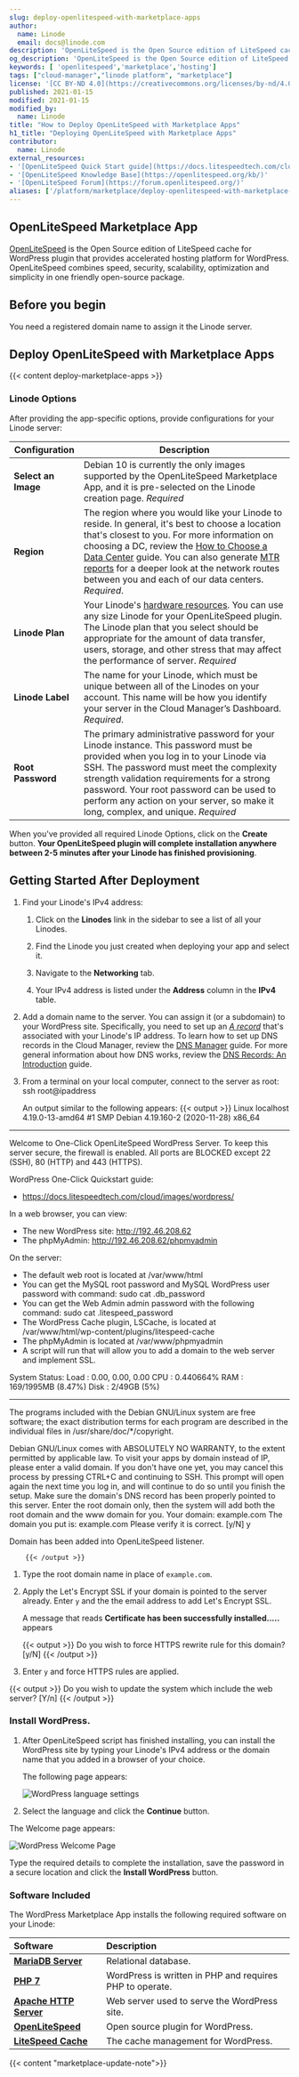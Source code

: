```yaml
---
slug: deploy-openlitespeed-with-marketplace-apps
author:
  name: Linode
  email: docs@linode.com
description: 'OpenLiteSpeed is the Open Source edition of LiteSpeed cache for WordPress plugin that provides accelerated hosting platform for WordPress.'
og_description: 'OpenLiteSpeed is the Open Source edition of LiteSpeed cache for WordPress plugin that provides accelerated hosting platform for WordPress.'
keywords: [ 'openlitespeed','marketplace','hosting']
tags: ["cloud-manager","linode platform", "marketplace"]
license: '[CC BY-ND 4.0](https://creativecommons.org/licenses/by-nd/4.0)'
published: 2021-01-15
modified: 2021-01-15
modified_by:
  name: Linode
title: "How to Deploy OpenLiteSpeed with Marketplace Apps"
h1_title: "Deploying OpenLiteSpeed with Marketplace Apps"
contributor:
  name: Linode
external_resources:
- '[OpenLiteSpeed Quick Start guide](https://docs.litespeedtech.com/cloud/images/wordpress/#quick-start)'
- '[OpenLiteSpeed Knowledge Base](https://openlitespeed.org/kb/)'
- '[OpenLiteSpeed Forum](https://forum.openlitespeed.org/)'
aliases: ['/platform/marketplace/deploy-openlitespeed-with-marketplace-apps/', '/platform/one-click/deploy-openlitespeed-with-one-click-apps/']
---
```


## OpenLiteSpeed Marketplace App

[OpenLiteSpeed](https://openlitespeed.org/) is the Open Source edition of LiteSpeed cache for WordPress plugin that provides accelerated hosting platform for WordPress. OpenLiteSpeed combines speed, security, scalability, optimization and simplicity in one friendly open-source package.

## Before you begin

You need a registered domain name to assign it the Linode server.

## Deploy OpenLiteSpeed with Marketplace Apps

{{< content deploy-marketplace-apps >}}

### Linode Options

After providing the app-specific options, provide configurations for your Linode server:

| **Configuration** | **Description** |
|-------------------|-----------------|
| **Select an Image** | Debian 10 is currently the only images supported by the OpenLiteSpeed Marketplace App, and it is pre-selected on the Linode creation page. *Required* |
| **Region** | The region where you would like your Linode to reside. In general, it's best to choose a location that's closest to you. For more information on choosing a DC, review the [How to Choose a Data Center](/docs/platform/how-to-choose-a-data-center) guide. You can also generate [MTR reports](/docs/networking/diagnostics/diagnosing-network-issues-with-mtr/) for a deeper look at the network routes between you and each of our data centers. *Required*. |
| **Linode Plan** | Your Linode's [hardware resources](/docs/platform/how-to-choose-a-linode-plan/#hardware-resource-definitions). You can use any size Linode for your OpenLiteSpeed plugin. The Linode plan that you select should be appropriate for the amount of data transfer, users, storage, and other stress that may affect the performance of server.  *Required* |
| **Linode Label** | The name for your Linode, which must be unique between all of the Linodes on your account. This name will be how you identify your server in the Cloud Manager’s Dashboard. *Required*. |
| **Root Password** | The primary administrative password for your Linode instance. This password must be provided when you log in to your Linode via SSH. The password must meet the complexity strength validation requirements for a strong password. Your root password can be used to perform any action on your server, so make it long, complex, and unique. *Required* |

When you've provided all required Linode Options, click on the **Create** button. **Your OpenLiteSpeed plugin will complete installation anywhere between 2-5 minutes after your Linode has finished provisioning**.

## Getting Started After Deployment

1. Find your Linode's IPv4 address:

    1. Click on the **Linodes** link in the sidebar to see a list of all your Linodes.

    1. Find the Linode you just created when deploying your app and select it.

    1. Navigate to the **Networking** tab.

    1. Your IPv4 address is listed under the **Address** column in the **IPv4** table.

1. Add a domain name to the server. You can assign it (or a subdomain) to your WordPress site. Specifically, you need to set up an [*A record*](/docs/networking/dns/dns-records-an-introduction/#a-and-aaaa) that's associated with your Linode's IP address. To learn how to set up DNS records in the Cloud Manager, review the [DNS Manager](/docs/platform/manager/dns-manager/) guide. For more general information about how DNS works, review the [DNS Records: An Introduction](/docs/networking/dns/dns-records-an-introduction/) guide.

1. From a terminal on your local computer, connect to the server as root:
        ssh root@ipaddress

    An output similar to the following appears:
        {{< output >}}
Linux localhost 4.19.0-13-amd64 #1 SMP Debian 4.19.160-2 (2020-11-28) x86_64
********************************************************************************

Welcome to One-Click OpenLiteSpeed WordPress Server.
To keep this server secure, the firewall is enabled.
All ports are BLOCKED except 22 (SSH), 80 (HTTP) and 443 (HTTPS).

WordPress One-Click Quickstart guide:
* https://docs.litespeedtech.com/cloud/images/wordpress/

In a web browser, you can view:
* The new WordPress site: http://192.46.208.62
* The phpMyAdmin: http://192.46.208.62/phpmyadmin

On the server:
* The default web root is located at /var/www/html
* You can get the MySQL root password and MySQL WordPress user password with command:
   sudo cat .db_password
* You can get the Web Admin admin password with the following command:
   sudo cat .litespeed_password
* The WordPress Cache plugin, LSCache, is located at
   /var/www/html/wp-content/plugins/litespeed-cache
* The phpMyAdmin is located at /var/www/phpmyadmin
* A script will run that will allow you to add a domain to the web server and implement SSL.

System Status:
  Load : 0.00, 0.00, 0.00
  CPU  : 0.440664%
  RAM  : 169/1995MB (8.47%)
  Disk : 2/49GB (5%)

********************************************************************************


The programs included with the Debian GNU/Linux system are free software;
the exact distribution terms for each program are described in the
individual files in /usr/share/doc/*/copyright.

Debian GNU/Linux comes with ABSOLUTELY NO WARRANTY, to the extent
permitted by applicable law.
To visit your apps by domain instead of IP, please enter a valid domain.
If you don't have one yet, you may cancel this process by pressing CTRL+C and continuing to SSH.
This prompt will open again the next time you log in, and will continue to do so until you finish the setup.
Make sure the domain's DNS record has been properly pointed to this server.
Enter the root domain only, then the system will add both the root domain and the www domain for you.
Your domain: example.com
The domain you put is: example.com
Please verify it is correct. [y/N] y

Domain has been added into OpenLiteSpeed listener.

        {{< /output >}}

1. Type the root domain name in place of `example.com`.

1. Apply the Let's Encrypt SSL if your domain is pointed to the server already. Enter `y` and the the email address to add Let's Encrypt SSL.

    A message that reads **Certificate has been successfully installed.....** appears

    {{< output >}}
Do you wish to force HTTPS rewrite rule for this domain? [y/N]
{{< /output >}}

1. Enter `y` and force HTTPS rules are applied.

{{< output >}}
Do you wish to update the system which include the web server? [Y/n]
{{< /output >}}

### Install WordPress.

1. After OpenLiteSpeed script has finished installing, you can install the WordPress site by typing your Linode's IPv4 address or the domain name that you added in a browser of your choice.

    The following page appears:

    ![WordPress language settings](wordpress_language_settings.png "WordPress language selection")

1. Select the language and click the **Continue** button.

The Welcome page appears:

![WordPress Welcome Page ](wordpress_welcome_page.png "WordPress Welcome Page")

Type the required details to complete the installation, save the password in a secure location and click the **Install WordPress** button.

### Software Included

The WordPress Marketplace App installs the following required software on your Linode:

| **Software** | **Description** |
|:--------------|:------------|
| [**MariaDB Server**](https://www.mysql.com/) | Relational database. |
| [**PHP 7**](https://www.php.net/) | WordPress is written in PHP and requires PHP to operate. |
| [**Apache HTTP Server**](https://httpd.apache.org/) | Web server used to serve the WordPress site. |
| [**OpenLiteSpeed**](https://openlitespeed.org/) | Open source plugin for WordPress. |
| [**LiteSpeed Cache**](https://www.litespeedtech.com/) | The cache management for WordPress. |

{{< content "marketplace-update-note">}}
